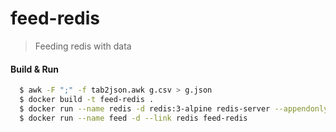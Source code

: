 # feed-redis
> Feeding redis with data

#### Build & Run
```bash
  $ awk -F ";" -f tab2json.awk g.csv > g.json
  $ docker build -t feed-redis .
  $ docker run --name redis -d redis:3-alpine redis-server --appendonly yes
  $ docker run --name feed -d --link redis feed-redis
```
